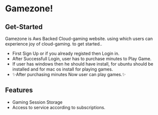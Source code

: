 # Gamezone!
## Get-Started

Gamezone is Aws Backed Cloud-gaming website. using which users can experience joy of cloud-gaming. to get started..
- First Sign Up or if you already registed then Login in.
- After Successfull Login, user has to purchase minutes to Play Game.
- If user has windows then he should have install, for ubuntu should be installed and for mac os install  for playing games.
- ✨After purchasing minutes Now user can play games.✨

## Features

- Gaming Session Storage
- Access to service according to subscriptions.
